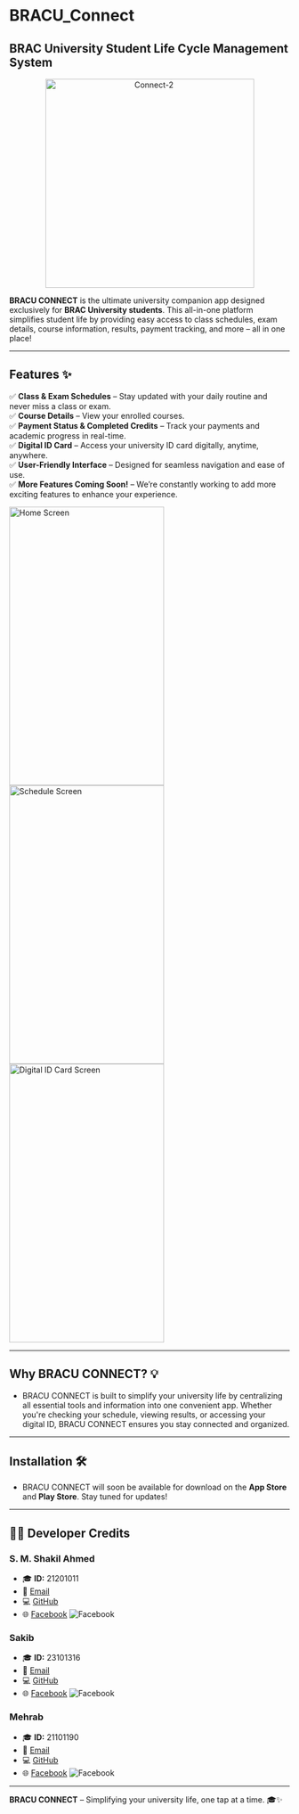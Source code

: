 # BRACU_Connect
## BRAC University Student Life Cycle Management System



<p align="center">
<img width="375" alt="Connect-2" src="https://github.com/user-attachments/assets/bf72e68b-0cbb-4c4d-b973-c01c3286f80c" />
</p>

**BRACU CONNECT** is the ultimate university companion app designed exclusively for **BRAC University students**. This all-in-one platform simplifies student life by providing easy access to class schedules, exam details, course information, results, payment tracking, and more – all in one place!

---

## Features ✨

✅ **Class & Exam Schedules** – Stay updated with your daily routine and never miss a class or exam.  
✅ **Course Details** – View your enrolled courses.  
✅ **Payment Status & Completed Credits** – Track your payments and academic progress in real-time.  
✅ **Digital ID Card** – Access your university ID card digitally, anytime, anywhere.  
✅ **User-Friendly Interface** – Designed for seamless navigation and ease of use.  
✅ **More Features Coming Soon!** – We’re constantly working to add more exciting features to enhance your experience.
<div>
<img src="https://github.com/user-attachments/assets/8b854476-7adb-42f1-9be6-54bdda24a89c" alt="Home Screen" width="278" height="500">
<img src="https://github.com/user-attachments/assets/f88ef3ea-a687-4ab7-b474-d0ccda465d49" alt="Schedule Screen" width="278" height="500">
<img src="https://github.com/user-attachments/assets/92212f1b-1fa2-49cf-855b-f92cb9355810" alt="Digital ID Card Screen" width="278" height="500">
</div>

---
## Why BRACU CONNECT? 💡
* BRACU CONNECT is built to simplify your university life by centralizing all essential tools and information into one convenient app. Whether you're checking your schedule, viewing results, or accessing your digital ID, BRACU CONNECT ensures you stay connected and organized.
---

## Installation 🛠️
* BRACU CONNECT will soon be available for download on the **App Store** and **Play Store**. Stay tuned for updates!
---


## 👨‍💻 Developer Credits

### S. M. Shakil Ahmed  
- 🎓 **ID:** 21201011  
- 📧 [Email](mailto:sm.shakil.ahme@g.bracu.ac.bd)  
- 💻 [GitHub](https://github.com/shakilofficial0)  
- 🌐 [Facebook](https://www.facebook.com/shakilofficialdll) ![Facebook](https://img.shields.io/badge/Facebook-%231877F2.svg?&logo=facebook&logoColor=white)

### Sakib  
- 🎓 **ID:** 23101316  
- 📧 [Email](mailto:md.sakib.hossain2@g.bracu.ac.bd)  
- 💻 [GitHub](https://github.com/sakibhossain0)  
- 🌐 [Facebook](https://www.facebook.com/sakib.hossain.927415) ![Facebook](https://img.shields.io/badge/Facebook-%231877F2.svg?&logo=facebook&logoColor=white)

### Mehrab  
- 🎓 **ID:** 21101190  
- 📧 [Email](mailto:mehrab.islam.fahim@g.bracu.ac.bd)  
- 💻 [GitHub](https://github.com/Fahim715)  
- 🌐 [Facebook](https://www.facebook.com/mohammad.mehrab.3958) ![Facebook](https://img.shields.io/badge/Facebook-%231877F2.svg?&logo=facebook&logoColor=white)

---

**BRACU CONNECT** – Simplifying your university life, one tap at a time. 🎓✨  
